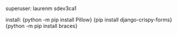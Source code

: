 superuser:  laurenm
            sdev3ca1


install:
{python -m pip install Pillow}
{pip install django-crispy-forms}
{python -m pip install braces}
